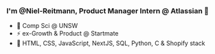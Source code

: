 ### I'm @Niel-Reitmann, Product Manager Intern @ Atlassian 👋

- 🔭 Comp Sci @ UNSW
- ⚡ ex-Growth & Product @ Startmate
- 🌱 HTML, CSS, JavaScript, NextJS, SQL, Python, C & Shopify stack 
